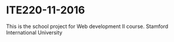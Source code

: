 # ITE220-11-2016
This is the school project for Web development II course. Stamford International University
